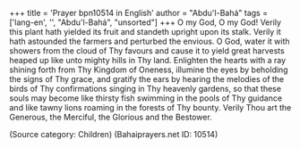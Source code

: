 +++
title = 'Prayer bpn10514 in English'
author = "Abdu'l-Bahá"
tags = ['lang-en', '', "Abdu'l-Bahá", "unsorted"]
+++
O my God, O my God!  Verily this plant hath yielded its fruit and standeth upright upon its stalk.  Verily it hath astounded the farmers and perturbed the envious.  O God, water it with showers from the cloud of Thy favours and cause it to yield great harvests heaped up like unto mighty hills in Thy land.  Enlighten the hearts with a ray shining forth from Thy Kingdom of Oneness, illumine the eyes by beholding the signs of Thy grace, and gratify the ears by hearing the melodies of the birds of Thy confirmations singing in Thy heavenly gardens, so that these souls may become like thirsty fish swimming in the pools of Thy guidance and like tawny lions roaming in the forests of Thy bounty.  Verily Thou art the Generous, the Merciful, the Glorious and the Bestower.

(Source category: Children)
(Bahaiprayers.net ID: 10514)
